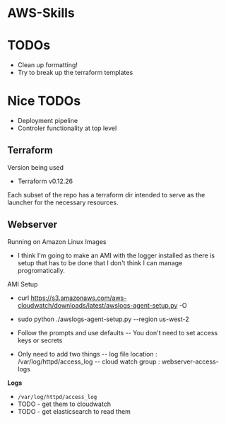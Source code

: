 # AWS-Skills  

# TODOs  
- Clean up formatting!
- Try to break up the terraform templates

# Nice TODOs
- Deployment pipeline
- Controler functionality at top level

## Terraform  
Version being used  
- Terraform v0.12.26  

Each subset of the repo has a terraform dir intended to serve as the launcher for the necessary resources.

## Webserver
Running on Amazon Linux Images
- I think I'm going to make an AMI with the logger installed as there is setup that has to be done that I don't think I can manage progromatically.

AMI Setup

- curl https://s3.amazonaws.com/aws-cloudwatch/downloads/latest/awslogs-agent-setup.py -O

- sudo python ./awslogs-agent-setup.py --region us-west-2

- Follow the prompts and use defaults
-- You don't need to set access keys or secrets

- Only need to add two things
-- log file location : /var/log/httpd/access_log
-- cloud watch group : webserver-access-logs

**Logs**
- `/var/log/httpd/access_log`
- TODO - get them to cloudwatch
- TODO - get elasticsearch to read them
